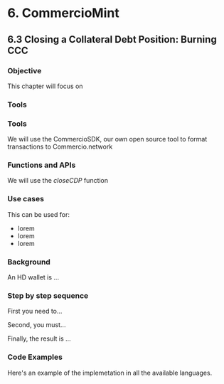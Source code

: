 # 6. CommercioMint

## 6.3 Closing a Collateral Debt Position: Burning CCC

### Objective

This chapter will focus on

### Tools

### Tools

We will use the CommercioSDK, our own open source tool to format transactions to Commercio.network

### Functions and APIs

We will use the _closeCDP_ function

### Use cases

This can be used for:

* lorem
* lorem
* lorem


###  Background

An HD wallet is ...

### Step by step sequence

First you need to...

Second, you must...

Finally, the result is ...

### Code Examples

Here's an example of the implemetation in all the available languages.